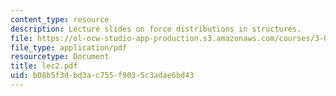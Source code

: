 ```yaml
---
content_type: resource
description: Lecture slides on force distributions in structures.
file: https://ol-ocw-studio-app-production.s3.amazonaws.com/courses/3-032-mechanical-behavior-of-materials-fall-2007/b08b5f3dbd3ac755f9035c3adae6bd43_lec2.pdf
file_type: application/pdf
resourcetype: Document
title: lec2.pdf
uid: b08b5f3d-bd3a-c755-f903-5c3adae6bd43
---
```

